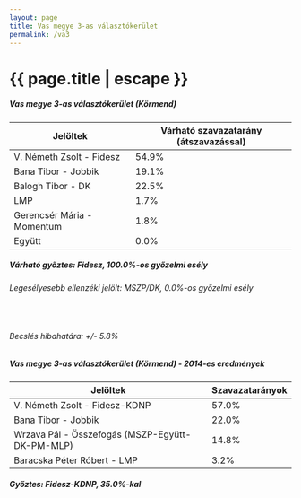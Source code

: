 ```yaml
---
layout: page
title: Vas megye 3-as választókerület
permalink: /va3
---
```


<h1 class="page-title">{{ page.title | escape }}</h1>

<div class="section">
    <div class="row">
          <div class="col s12">
		  <h5>Vas megye 3-as választókerület (Körmend)</h5>
            <table class="responsive-table">
              <thead>
                <tr>
                    <th>Jelöltek</th>
                    <th>Várható szavazatarány (átszavazással)</th>
                </tr>
              </thead>
              <tbody>
             <tr>
                  <td>V. Németh Zsolt - Fidesz</td>
				  <td id="id_fidesz">54.9%</td>
			</tr>
			<tr><td>Bana Tibor - Jobbik</td><td id="id_jobbik">19.1%</td></tr>
<tr>
                  <td>Balogh Tibor - DK</td>
				  <td id="id_baloldal">22.5%</td>
			</tr>
			<tr>
                  <td>LMP</td>
				  <td id="lmp">1.7%</td>
			</tr>
			<tr>
				  <td>Gerencsér Mária - Momentum</td>
				  <td id="momentum">1.8%</td>
			</tr>
<tr>
<td>Együtt</td>
<td id="egyutt">0.0%</td>
</tr>                
              </tbody>
            </table>
			<h5>Várható győztes: <span id="gyoztes">Fidesz, </span><span id="esely">100.0%</span><span>-os győzelmi esély</span></h5>
			<h6>Legesélyesebb ellenzéki jelölt: <span id="masodik">MSZP/DK, </span><span id="esely2">0.0%</span><span>-os győzelmi esély</span></h6>
			<br/>
			<h6>Becslés hibahatára: +/- 5.8%</h6>
          </div>
    </div>
</div>

<div class="section">
    <div class="row">
          <div class="col s12">
		  <h5>Vas megye 3-as választókerület (Körmend) - 2014-es eredmények</h5>
            <table class="responsive-table">
              <thead>
                <tr>
                    <th>Jelöltek</th>
                    <th>Szavazatarányok</th>
                </tr>
              </thead>
              <tbody>
             <tr>
                  <td>V. Németh Zsolt - Fidesz-KDNP</td>
				  <td>57.0%</td>
			</tr>
			<tr>
			      <td>Bana Tibor - Jobbik</td>
				  <td>22.0%</td>
			</tr>
			<tr>
			      <td>Wrzava Pál - Összefogás (MSZP-Együtt-DK-PM-MLP)</td>
				  <td>14.8%</td>  
			</tr>
			<tr>
				  <td>Baracska Péter Róbert - LMP</td>
				  <td>3.2%</td>
			</tr>  	
              </tbody>
            </table>
			<h5>Győztes: Fidesz-KDNP, 35.0%-kal</h5>
          </div>
    </div>
</div>

